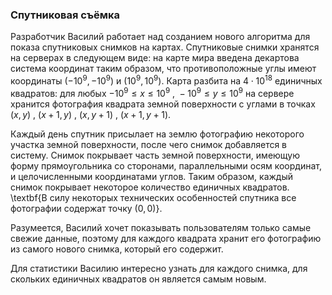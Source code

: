 ### Спутниковая съёмка
Разработчик Василий работает над созданием нового алгоритма для показа спутниковых снимков на картах.
Спутниковые снимки хранятся на серверах в следующем виде: на карте мира введена декартова система координат таким образом, что противоположные углы имеют координаты 
$(−10^9, −10^9)$ и $(10^9, 10^9)$. Карта разбита на $4\cdot 10^{18}$ единичных квадратов: для любых $-10^9 \leq x \leq 10^9\text{ , }-10^9 \leq y \leq 10^9$ 
на сервере хранится фотография квадрата земной поверхности с углами в точках $(x, y)\text{ , }(x + 1, y)\text{ , }(x, y + 1)\text{ , }(x + 1, y + 1)$.

Каждый день спутник присылает на землю фотографию некоторого участка земной поверхности, после чего снимок добавляется в систему. Снимок покрывает часть земной поверхности, имеющую форму прямоугольника со сторонами, параллельными осям координат, и целочисленными координатами углов. Таким образом, каждый снимок покрывает некоторое количество единичных квадратов. \textbf{В силу некоторых технических особенностей спутника все фотографии содержат точку $(0, 0)$}.

Разумеется, Василий хочет показывать пользователям только самые свежие данные, поэтому для каждого квадрата хранит его фотографию из самого нового снимка, который его содержит.

Для статистики Василию интересно узнать для каждого снимка, для скольких единичных квадратов он является самым новым.

